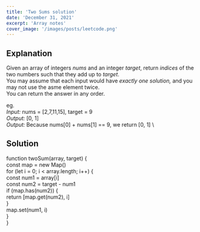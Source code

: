 ```yaml
---
title: 'Two Sums solution'
date: 'December 31, 2021'
excerpt: 'Array notes'
cover_image: '/images/posts/leetcode.png'
---
```


## Explanation

Given an array of integers *nums* and an integer *target*, return *indices* of the two numbers such that they add up to *target*. \
You may assume that each input would have *exactly one solution,* and you may not use the asme element twice. \
You can return the answer in any order.

eg. \
*Input:* nums = [2,7,11,15], target = 9 \
*Output:* [0, 1] \
*Output:* Because nums[0] + nums[1] == 9, we return [0, 1] \

## Solution

function twoSum(array, target) { \
  const map = new Map() \
  for (let i = 0; i < array.length; i++) { \
    const num1 = array[i] \
    const num2 = target - num1 \
    if (map.has(num2)) { \
      return [map.get(num2), i] \
    } \
    map.set(num1, i) \
  } \
} 